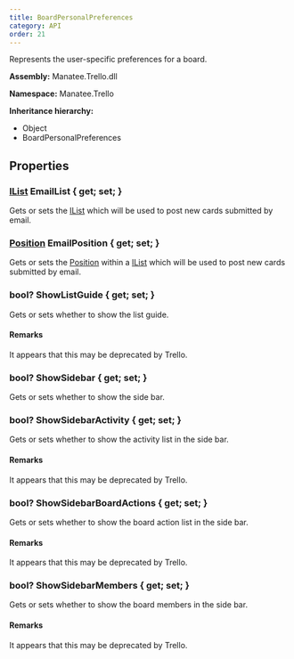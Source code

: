 ```yaml
---
title: BoardPersonalPreferences
category: API
order: 21
---
```


Represents the user-specific preferences for a board.

**Assembly:** Manatee.Trello.dll

**Namespace:** Manatee.Trello

**Inheritance hierarchy:**

- Object
- BoardPersonalPreferences

## Properties

### [IList](../IList#ilist) EmailList { get; set; }

Gets or sets the [IList](../IList#ilist) which will be used to post new cards submitted by email.

### [Position](../Position#position) EmailPosition { get; set; }

Gets or sets the [Position](../Position#position) within a [IList](../IList#ilist) which will be used to post new cards submitted by email.

### bool? ShowListGuide { get; set; }

Gets or sets whether to show the list guide.

#### Remarks

It appears that this may be deprecated by Trello.

### bool? ShowSidebar { get; set; }

Gets or sets whether to show the side bar.

### bool? ShowSidebarActivity { get; set; }

Gets or sets whether to show the activity list in the side bar.

#### Remarks

It appears that this may be deprecated by Trello.

### bool? ShowSidebarBoardActions { get; set; }

Gets or sets whether to show the board action list in the side bar.

#### Remarks

It appears that this may be deprecated by Trello.

### bool? ShowSidebarMembers { get; set; }

Gets or sets whether to show the board members in the side bar.

#### Remarks

It appears that this may be deprecated by Trello.

